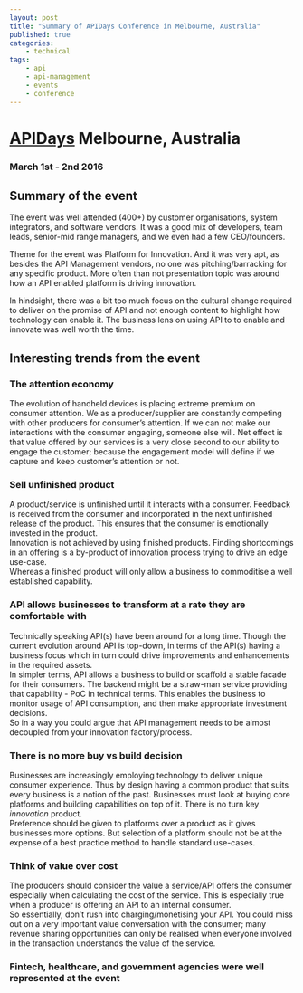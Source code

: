 ```yaml
---
layout: post
title: "Summary of APIDays Conference in Melbourne, Australia"
published: true
categories:
    - technical
tags:
    - api
    - api-management
    - events
    - conference
---
```


# [APIDays][fb7fdfe4] Melbourne, Australia

### March 1st - 2nd 2016

## Summary of the event
The event was well attended (400+) by customer organisations, system integrators, and software vendors.  It was a good mix of developers, team leads, senior-mid range managers, and we even had a few CEO/founders.

Theme for the event was Platform for Innovation.  And it was very apt, as besides the API Management vendors, no one was pitching/barracking for any specific product.  More often than not presentation topic was around how an API enabled platform is driving innovation.

In hindsight, there was a bit too much focus on the cultural change required to deliver on the promise of API and not enough content to highlight how technology can enable it.  The business lens on using API to to enable and innovate was well worth the time.

## Interesting trends from the event

### The attention economy
The evolution of handheld devices is placing extreme premium on consumer attention.  We as a producer/supplier are constantly competing with other producers for consumer’s attention.  If we can not make our interactions with the consumer engaging, someone else will.  Net effect is that value offered by our services is a very close second to our ability to engage the customer; because the engagement model will define if we capture and keep customer’s attention or not.

### Sell unfinished product
A product/service is unfinished until it interacts with a consumer.  Feedback is received from the consumer and incorporated in the next unfinished release of the product.  This ensures that the consumer is emotionally invested in the product.  
Innovation is not achieved by using finished products.  Finding shortcomings in an offering is a by-product of innovation process trying to drive an edge use-case.  
Whereas a finished product will only allow a business to commoditise a well established capability.

### API allows businesses to transform at a rate they are comfortable with
Technically speaking API(s) have been around for a long time.  Though the current evolution around API is top-down, in terms of the API(s) having a business focus which in turn could drive improvements and enhancements in the required assets.  
In simpler terms, API allows a business to build or scaffold a stable facade for their consumers.  The backend might be a straw-man service providing that capability - PoC in technical terms.  This enables the business to monitor usage of API consumption, and then make appropriate investment decisions.  
So in a way you could argue that API management needs to be almost decoupled from your innovation factory/process.

### There is no more buy vs build decision
Businesses are increasingly employing technology to deliver unique consumer experience.  Thus by design having a common product that suits every business is a notion of the past.  Businesses must look at buying core platforms and building capabilities on top of it.  There is no turn key *innovation* product.  
Preference should be given to platforms over a product as it gives businesses more options.  But selection of a platform should not be at the expense of a best practice method to handle standard use-cases.

### Think of value over cost
The producers should consider the value a service/API offers the consumer especially when calculating the cost of the service.  This is especially true when a producer is offering an API to an internal consumer.  
So essentially, don’t rush into charging/monetising your API.  You could miss out on a very important value conversation with the consumer; many revenue sharing opportunities can only be realised when everyone involved in the transaction understands the value of the service.

### Fintech, healthcare, and government agencies were well represented at the event

  [fb7fdfe4]: au.apidays.io "APIDays"
